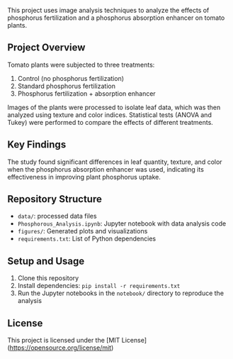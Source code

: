 This project uses image analysis techniques to analyze the effects of phosphorus fertilization and a phosphorus absorption enhancer on tomato plants.

## Project Overview

Tomato plants were subjected to three treatments:
1. Control (no phosphorus fertilization)
2. Standard phosphorus fertilization
3. Phosphorus fertilization + absorption enhancer

Images of the plants were processed to isolate leaf data, which was then analyzed using texture and color indices. Statistical tests (ANOVA and Tukey) were performed to compare the effects of different treatments.

## Key Findings

The study found significant differences in leaf quantity, texture, and color when the phosphorus absorption enhancer was used, indicating its effectiveness in improving plant phosphorus uptake.

## Repository Structure

- `data/`: processed data files
- `Phosphorous_Analysis.ipynb`: Jupyter notebook with data analysis code
- `figures/`: Generated plots and visualizations
- `requirements.txt`: List of Python dependencies

## Setup and Usage

1. Clone this repository
2. Install dependencies: `pip install -r requirements.txt`
3. Run the Jupyter notebooks in the `notebook/` directory to reproduce the analysis

## License

This project is licensed under the [MIT License] (https://opensource.org/license/mit)
